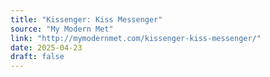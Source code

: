 ```yaml
---
title: "Kissenger: Kiss Messenger"
source: "My Modern Met"
link: "http://mymodernmet.com/kissenger-kiss-messenger/"
date: 2025-04-23
draft: false
---
```


